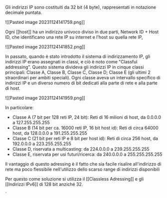 Gli indirizzi IP sono costituiti da 32 bit (4 byte), rappresentati in notazione decimale puntata.

![[Pasted image 20231124141759.png]]

Ogni [[host]] ha un indirizzo univoco diviso in due parti, Network ID + Host ID, che identificano una rete IP su internet e l'host su quella rete IP,

![[Pasted image 20231124141852.png]]

In passato, quando è stato introdotto il sistema di indirizzamento IP, gli indirizzi IP erano assegnati in classi, e ciò è noto come "Classful addressing". Questo sistema divideva gli indirizzi IP in cinque classi principali: Classe A, Classe B, Classe C, Classe D; Classe E (gli ultimi 2 straordinari per ambiti speciali). Ogni classe aveva un intervallo specifico di indirizzi IP e un diverso numero di bit dedicati alla parte di rete e alla parte di host. 

![[Pasted image 20231124141959.png]]

In particolare:
- Classe A (7 bit per 128 reti IP, 24 bit): Reti di 16 milioni di host, da 0.0.0.0 a 127.255.255.255
- Classe B (14 bit per ca. 16000 reti IP, 16 bit host id):  Reti di circa 64000 host, da  128.0.0.0 a 191.255.255.255
- Classe C (21 bit per reti IP e 8 bit per host id): Reti di circa 256 host, da 192.0.0.0 a 223.255.255.255
- Classe D, riservata a multicasting: da 224.0.0.0 a 239.255.255.255
- Classe E, riservata per usi futuri/ricerca: da 240.0.0.0 a 255.255.255.255

Il vantaggio di questo adressing è il fatto che sia facile risalire all'indirizzo di rete ma poco flessibile nell'utilizzo dello scarso range di indirizzi disponibili

Per questo come soluzione si utilizza il [[Classless Adressing]] e gli [[Indirizzi IPv6]] di 128 bit anziché 32.

`